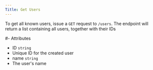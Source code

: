 ```yaml
---
Title: Get Users
---
```


To get all known users, issue a `GET` request to `/users`. The endpoint will
return a list containing all users, together with their IDs

#- Attributes
- ID `string`
- Unique ID for the created user
- name `string`
- The user's name